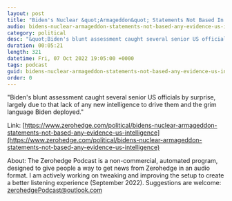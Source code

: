 ```yaml
---
layout: post
title: "Biden's Nuclear &quot;Armageddon&quot; Statements Not Based In Any Evidence: US Intelligence"
audio: bidens-nuclear-armageddon-statements-not-based-any-evidence-us-intelligence-0
category: political
desc: "&quot;Biden's blunt assessment caught several senior US officials by surprise, largely due to that lack of any new intelligence to drive them and the grim language Biden deployed.&quot;"
duration: 00:05:21
length: 321
datetime: Fri, 07 Oct 2022 19:05:00 +0000
tags: podcast
guid: bidens-nuclear-armageddon-statements-not-based-any-evidence-us-intelligence-0
order: 0
---
```

&quot;Biden's blunt assessment caught several senior US officials by surprise, largely due to that lack of any new intelligence to drive them and the grim language Biden deployed.&quot;

Link: [https://www.zerohedge.com/political/bidens-nuclear-armageddon-statements-not-based-any-evidence-us-intelligence](https://www.zerohedge.com/political/bidens-nuclear-armageddon-statements-not-based-any-evidence-us-intelligence)

About: The Zerohedge Podcast is a non-commercial, automated program, designed to give people a way to get news from Zerohedge in an audio format.  I am actively working on tweaking and improving the setup to create a better listening experience (September 2022).  Suggestions are welcome: [zerohedgePodcast@outlook.com](mailto:zerohedgePodcast@outlook.com)